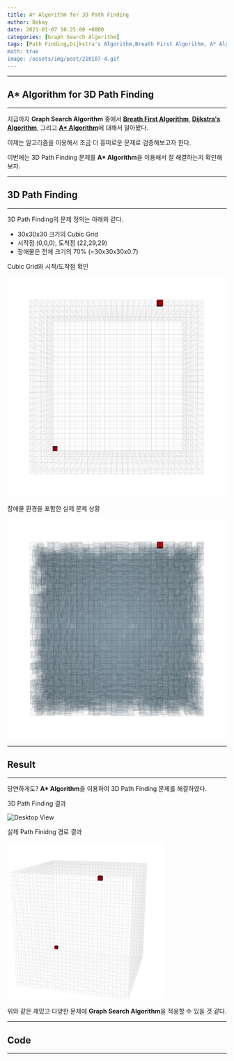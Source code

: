 ```yaml
---
title: A* Algorithm for 3D Path Finding
author: Bekay
date: 2021-01-07 10:25:00 +0800
categories: [Graph Search Algorithm]
tags: [Path Finding,Dijkstra's Algorithm,Breath First Algorithm, A* Algorithm]
math: true
image: /assets/img/post/210107-4.gif
---
```



---
## A* Algorithm for 3D Path Finding
---
지금까지 **Graph Search Algorithm** 중에서 [**Breath First Algorithm**](https://bekaykang.github.io/posts/Breath-First-Algorithm/), [**Dijkstra's Algorithm**](https://bekaykang.github.io/posts/dijkstra-algorithm/), 그리고 [**A\* Algorithm**](https://bekaykang.github.io/posts/Astar-algorithm/)에 대해서 알아봤다.

이제는 알고리즘을 이용해서 조금 더 흥미로운 문제로 검증해보고자 한다.

이번에는 3D Path Finding 문제를 **A\* Algorithm**을 이용해서 잘 해결하는지 확인해보자.

---
## 3D Path Finding
---
3D Path Finding의 문제 정의는 아래와 같다.
- 30x30x30 크기의 Cubic Grid
- 시작점 (0,0,0), 도착점 (22,29,29)
- 장애물은 전체 크기의 70% (=30x30x30x0.7)

Cubic Grid와 시작/도착점 확인


![Desktop View](/assets/img/post/210107-1.png)

장애물 환경을 포함한 실제 문제 상황


![Desktop View](/assets/img/post/210107-2.png)

---
## Result
---
당연하게도? **A\* Algorithm**을 이용하여 3D Path Finding 문제를 해결하였다.

3D Path Finding 결과


![Desktop View](/assets/img/post/210107-4.gif)

실제 Path Finidng 경로 결과


![Desktop View](/assets/img/post/210107-3.gif)

위와 같은 재밌고 다양한 문제에 **Graph Search Algorithm**을 적용할 수 있을 것 같다.

---
## Code
---
<script src="https://gist.github.com/BekayKang/6b68db39eca39b81fbcf9b1c43567b98.js"></script>
